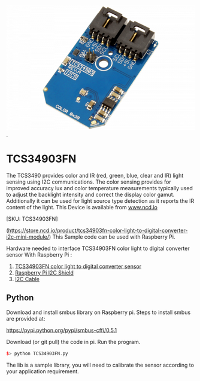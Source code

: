[![ TCS34903FN](TCS34903_I2C.png)](https://store.ncd.io/product/tcs34903fn-color-light-to-digital-converter-i2c-mini-module/).

#  TCS34903FN

The TCS3490 provides color and IR (red, green, blue, clear and IR) light sensing using I2C communications. The color sensing provides for improved accuracy lux and color temperature measurements typically used to adjust the backlight intensity and correct the display color gamut. Additionally it can be used for light source type detection as it reports the IR content of the light.
This Device is available from www.ncd.io 

[SKU: TCS34903FN]

(https://store.ncd.io/product/tcs34903fn-color-light-to-digital-converter-i2c-mini-module/)
This Sample code can be used with Raspberry Pi.

Hardware needed to interface TCS34903FN color light to digital converter sensor With Raspberry Pi :
1. <a href="https://store.ncd.io/product/tcs34903fn-color-light-to-digital-converter-i2c-mini-module/">TCS34903FN color light to digital converter sensor</a>
2.  <a href="https://store.ncd.io/product/i2c-shield-for-raspberry-pi-3-pi2-with-outward-facing-i2c-port-terminates-over-hdmi-port/">Raspberry Pi I2C Shield</a>
3. <a href="https://store.ncd.io/product/i%C2%B2c-cable/">I2C Cable</a>

## Python
Download and install smbus library on Raspberry pi. Steps to install smbus are provided at:

https://pypi.python.org/pypi/smbus-cffi/0.5.1

Download (or git pull) the code in pi. Run the program.

```cpp
$> python TCS34903FN.py
```
The lib is a sample library, you will need to calibrate the sensor according to your application requirement.
